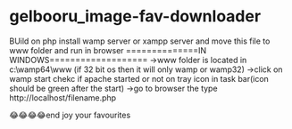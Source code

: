 # gelbooru_image-fav-downloader
BUild on php  install wamp server or xampp server and move this file to www folder and run in browser
==============IN WINDOWS===================
->www folder is located in c:\wamp64\www (if 32 bit os then it will only wamp or wamp32)
->click on wamp start chekc if apache started or not on tray icon in task bar(icon should be green after the start)
->go to browser the type http://localhost/filename.php

😂😂😂😂end joy your favourites 
